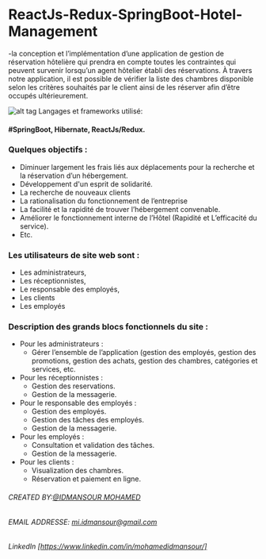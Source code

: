 # ReactJs-Redux-SpringBoot-Hotel-Management
-la conception et l’implémentation d’une application de gestion de réservation hôtelière qui prendra en compte toutes les contraintes qui peuvent survenir lorsqu’un agent hôtelier établi des réservations. À travers notre application, il est possible de vérifier la liste des chambres disponible selon les critères souhaités par le client ainsi de les réserver afin d’être occupés ultérieurement.

![alt tag](https://img.icons8.com/ios/30/000000/programming.png) Langages et frameworks utilisé:
#### #SpringBoot, Hibernate, ReactJs/Redux.

### Quelques objectifs :
<ul>
  
  <li>Diminuer largement les frais liés aux déplacements pour la recherche et la réservation
d’un hébergement.
  </li>
 
<li>
 Développement d'un esprit de solidarité.
</li>
<li>
La recherche de nouveaux clients
</li>
<li>
La rationalisation du fonctionnement de l’entreprise
</li>
<li>
La facilité et la rapidité de trouver l’hébergement convenable.
</li>
<li>
 Améliorer le fonctionnement interne de l’Hôtel (Rapidité et L’efficacité du service).
</li>
<li>
 Etc.
</li>
</ul>
  
### Les utilisateurs de site web sont :
<ul>
<li>
Les administrateurs,
</li>
<li>
Les réceptionnistes,
</li>
<li>
Le responsable des employés,
</li>
<li>
Les clients
</li>
<li>
Les employés
</li>
  </ul>
  
### Description des grands blocs fonctionnels du site :
<ul>
  <li>Pour les administrateurs : 
      <ul>
        <li>Gérer l’ensemble de l’application (gestion des employés, gestion des
  promotions, gestion des achats, gestion des chambres, catégories et services, etc.</li>
     </ul> 
  </li>
  <li>Pour les réceptionnistes : 
     <ul>
        <li>Gestion des reservations.</li>
         <li>Gestion de la messagerie.</li>
     </ul> 
  </li>
  <li>Pour le responsable des employés :
       <ul>
        <li>Gestion des employés.</li>
         <li>Gestion des tâches des employés.</li>
         <li>Gestion de la messagerie.</li>
     </ul> 
  </li>
  <li>Pour les employés :
      <ul>
        <li>Consultation et validation des tâches.</li>
         <li>Gestion de la messagerie.</li>
     </ul> 
  </li>
  <li>Pour les clients :
      <ul>
        <li>Visualization des chambres.</li>
         <li>Réservation et paiement en ligne.</li>
     </ul> 
  </li>
</ul>  

###### CREATED BY:[@IDMANSOUR MOHAMED](https://www.linkedin.com/in/mohamedidmansour/)

###### EMAIL ADDRESSE: [mi.idmansour@gmail.com]()
###### LinkedIn      [https://www.linkedin.com/in/mohamedidmansour/]

